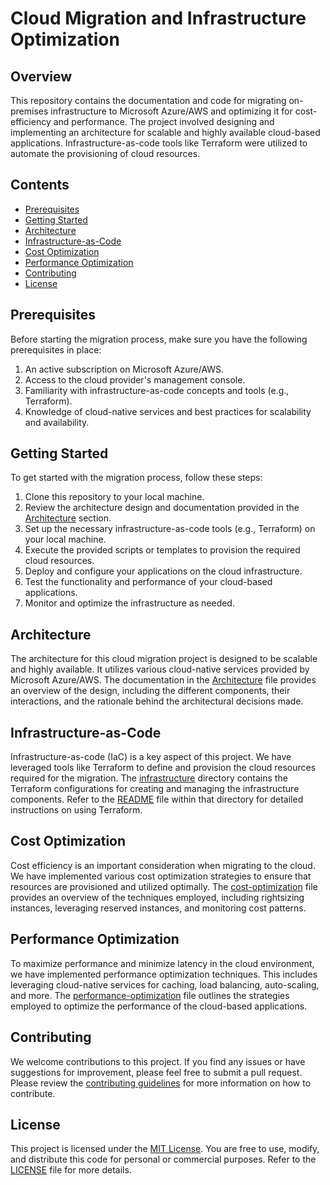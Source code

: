# Cloud Migration and Infrastructure Optimization

## Overview

This repository contains the documentation and code for migrating on-premises infrastructure to Microsoft Azure/AWS and optimizing it for cost-efficiency and performance. The project involved designing and implementing an architecture for scalable and highly available cloud-based applications. Infrastructure-as-code tools like Terraform were utilized to automate the provisioning of cloud resources.

## Contents

- [Prerequisites](#prerequisites)
- [Getting Started](#getting-started)
- [Architecture](#architecture)
- [Infrastructure-as-Code](#infrastructure-as-code)
- [Cost Optimization](#cost-optimization)
- [Performance Optimization](#performance-optimization)
- [Contributing](#contributing)
- [License](#license)

## Prerequisites

Before starting the migration process, make sure you have the following prerequisites in place:

1. An active subscription on Microsoft Azure/AWS.
2. Access to the cloud provider's management console.
3. Familiarity with infrastructure-as-code concepts and tools (e.g., Terraform).
4. Knowledge of cloud-native services and best practices for scalability and availability.

## Getting Started

To get started with the migration process, follow these steps:

1. Clone this repository to your local machine.
2. Review the architecture design and documentation provided in the [Architecture](#architecture) section.
3. Set up the necessary infrastructure-as-code tools (e.g., Terraform) on your local machine.
4. Execute the provided scripts or templates to provision the required cloud resources.
5. Deploy and configure your applications on the cloud infrastructure.
6. Test the functionality and performance of your cloud-based applications.
7. Monitor and optimize the infrastructure as needed.

## Architecture

The architecture for this cloud migration project is designed to be scalable and highly available. It utilizes various cloud-native services provided by Microsoft Azure/AWS. The documentation in the [Architecture](architecture.md) file provides an overview of the design, including the different components, their interactions, and the rationale behind the architectural decisions made.

## Infrastructure-as-Code

Infrastructure-as-code (IaC) is a key aspect of this project. We have leveraged tools like Terraform to define and provision the cloud resources required for the migration. The [infrastructure](/infrastructure) directory contains the Terraform configurations for creating and managing the infrastructure components. Refer to the [README](/infrastructure/README.md) file within that directory for detailed instructions on using Terraform.

## Cost Optimization

Cost efficiency is an important consideration when migrating to the cloud. We have implemented various cost optimization strategies to ensure that resources are provisioned and utilized optimally. The [cost-optimization](cost-optimization.md) file provides an overview of the techniques employed, including rightsizing instances, leveraging reserved instances, and monitoring cost patterns.

## Performance Optimization

To maximize performance and minimize latency in the cloud environment, we have implemented performance optimization techniques. This includes leveraging cloud-native services for caching, load balancing, auto-scaling, and more. The [performance-optimization](performance-optimization.md) file outlines the strategies employed to optimize the performance of the cloud-based applications.

## Contributing

We welcome contributions to this project. If you find any issues or have suggestions for improvement, please feel free to submit a pull request. Please review the [contributing guidelines](CONTRIBUTING.md) for more information on how to contribute.

## License

This project is licensed under the [MIT License](LICENSE). You are free to use, modify, and distribute this code for personal or commercial purposes. Refer to the [LICENSE](LICENSE) file for more details.
